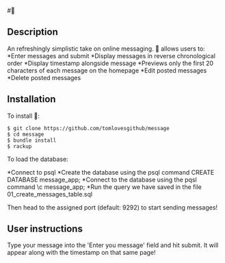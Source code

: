 #🤙

## Description
An refreshingly simplistic take on online messaging.
 🤙 allows users to:
  *Enter messages and submit
  *Display messages in reverse chronological order
  *Display timestamp alongside message
  *Previews only the first 20 characters of each message on the homepage
  *Edit posted messages
  *Delete posted messages

## Installation

To install 🤙:

```
$ git clone https://github.com/tomlovesgithub/message
$ cd message
$ bundle install
$ rackup
```

To load the database:

*Connect to psql
*Create the database using the psql command CREATE DATABASE message_app;
*Connect to the database using the pqsl command \c message_app;
*Run the query we have saved in the file 01_create_messages_table.sql

Then head to the assigned port (default: 9292) to start sending messages!

## User instructions

Type your message into the 'Enter you message' field and hit submit. It will appear along with the timestamp on that same page!
